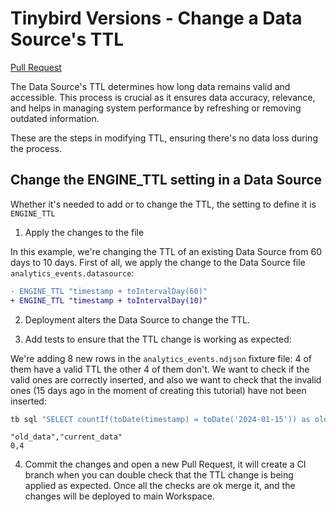 # Tinybird Versions - Change a Data Source's TTL

[Pull Request](https://github.com/tinybirdco/use-case-examples/pull/234/files)

The Data Source's TTL determines how long data remains valid and accessible. This process is crucial as it ensures data accuracy, relevance, and helps in managing system performance by refreshing or removing outdated information.

These are the steps in modifying TTL, ensuring there's no data loss during the process.

## Change the ENGINE_TTL setting in a Data Source

Whether it's needed to add or to change the TTL, the setting to define it is `ENGINE_TTL`

1. Apply the changes to the file

In this example, we're changing the TTL of an existing Data Source from 60 days to 10 days. First of all, we apply the change to the Data Source file `analytics_events.datasource`:

```diff
- ENGINE_TTL "timestamp + toIntervalDay(60)"
+ ENGINE_TTL "timestamp + toIntervalDay(10)"
```

2. Deployment alters the Data Source to change the TTL. 

3. Add tests to ensure that the TTL change is working as expected:

We're adding 8 new rows in the `analytics_events.ndjson` fixture file: 4 of them have a valid TTL the other 4 of them don't. We want to check if the valid ones are correctly inserted, and also we want to check that the invalid ones (15 days ago in the moment of creating this tutorial) have not been inserted:

```sh
tb sql "SELECT countIf(toDate(timestamp) = toDate('2024-01-15')) as old_data, countIf(toDate(timestamp) = toDate('2026-09-15')) as current_data FROM analytics_events" --format CSV
```

```csv
"old_data","current_data"
0,4
```

4. Commit the changes and open a new Pull Request, it will create a CI branch when you can double check that the TTL change is being applied as expected. Once all the checks are ok merge it, and the changes will be deployed to main Workspace.
